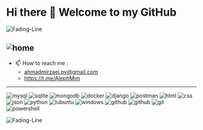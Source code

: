 # Hi there 👋 Welcome to my GitHub
![Fading-Line](https://user-images.githubusercontent.com/74038190/212284100-561aa473-3905-4a80-b561-0d28506553ee.gif)

![home](https://user-images.githubusercontent.com/74038190/225813708-98b745f2-7d22-48cf-9150-083f1b00d6c9.gif)
---

- 📫 How to reach me :
    - ahmadmirzaei.py@gmail.com
    - https://t.me/AlephMim
--- 

![mysql](https://img.shields.io/badge/MySQL-005C84?style=for-the-badge&logo=mysql&logoColor=white)  ![sqlite](https://img.shields.io/badge/Sqlite-003B57?style=for-the-badge&logo=sqlite&logoColor=white)  ![mongodb](https://img.shields.io/badge/MongoDB-4EA94B?style=for-the-badge&logo=mongodb&logoColor=white)  ![docker](https://img.shields.io/badge/Docker-2CA5E0?style=for-the-badge&logo=docker&logoColor=white)  ![django](https://img.shields.io/badge/Django-092E20?style=for-the-badge&logo=django&logoColor=green)  ![postman](https://img.shields.io/badge/Postman-FF6C37?style=for-the-badge&logo=Postman&logoColor=white)  ![html](https://img.shields.io/badge/HTML5-E34F26?style=for-the-badge&logo=html5&logoColor=white)  ![css](https://img.shields.io/badge/CSS3-1572B6?style=for-the-badge&logo=css3&logoColor=white)  ![json](https://img.shields.io/badge/json-5E5C5C?style=for-the-badge&logo=json&logoColor=white)  ![python](https://img.shields.io/badge/Python-FFD43B?style=for-the-badge&logo=python&logoColor=blue)  ![lubuntu](https://img.shields.io/badge/Lubuntu-0068C8?style=for-the-badge&logo=lubuntu&logoColor=white)  ![windows](https://img.shields.io/badge/Windows-0078D6?style=for-the-badge&logo=windows&logoColor=white)  ![github](https://img.shields.io/badge/GitHub-100000?style=for-the-badge&logo=github&logoColor=white)  ![github](https://img.shields.io/badge/GitHub-100000?style=for-the-badge&logo=github&logoColor=white)  ![git](https://img.shields.io/badge/GIT-E44C30?style=for-the-badge&logo=git&logoColor=white)  ![powershell](https://img.shields.io/badge/powershell-5391FE?style=for-the-badge&logo=powershell&logoColor=white)

![Fading-Line](https://user-images.githubusercontent.com/74038190/212284100-561aa473-3905-4a80-b561-0d28506553ee.gif)
<!--
**Ahmad-Mirzaei/Ahmad-Mirzaei** is a ✨ _special_ ✨ repository because its `README.md` (this file) appears on your GitHub profile.

Here are some ideas to get you started:

- 🔭 I’m currently working on ...
- 🌱 I’m currently learning ...
- 👯 I’m looking to collaborate on ...
- 🤔 I’m looking for help with ...
- 💬 Ask me about ...
- 📫 How to reach me: ...
- 😄 Pronouns: ...
- ⚡ Fun fact: ...
-->
